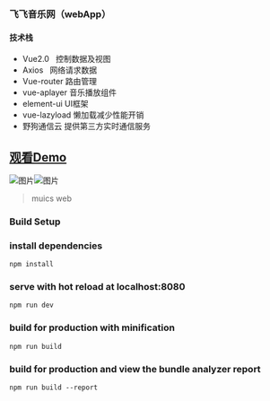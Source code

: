 ### 飞飞音乐网（webApp）

#### 技术栈
* Vue2.0&nbsp;&nbsp;&nbsp;控制数据及视图
* Axios&nbsp;&nbsp;&nbsp;网络请求数据
* Vue-router  路由管理
* vue-aplayer  音乐播放组件
* element-ui   UI框架
* vue-lazyload  懒加载减少性能开销
* 野狗通信云  提供第三方实时通信服务

[观看Demo](http://feifei.ink)
---

![图片](http://i1.bvimg.com/677841/164a76bd90932c67.png)![图片](http://i1.bvimg.com/677841/43a83b7b21103ad3.png)


> muics web

### Build Setup


### install dependencies
```
npm install
```



### serve with hot reload at localhost:8080
```
npm run dev
```

### build for production with minification
```
npm run build
```

### build for production and view the bundle analyzer report
```
npm run build --report
```
